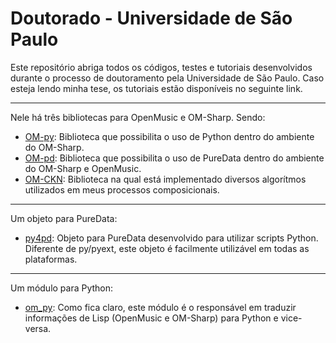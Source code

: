 # Doutorado - Universidade de São Paulo

Este repositório abriga todos os códigos, testes e tutoriais desenvolvidos durante o processo de doutoramento pela Universidade de São Paulo. Caso esteja lendo minha tese, os tutoriais estão disponíveis no seguinte link.

-------------------

Nele há três bibliotecas para OpenMusic e OM-Sharp. Sendo:

* [OM-py](https://github.com/charlesneimog/om-py): Biblioteca que possibilita o uso de Python dentro do ambiente do OM-Sharp.
* [OM-pd](https://github.com/charlesneimog/om-pd): Biblioteca que possibilita o uso de PureData dentro do ambiente do OM-Sharp e OpenMusic.
* [OM-CKN](https://github.com/charlesneimog/OM-CKN): Biblioteca na qual está implementado diversos algorítmos utilizados em meus processos composicionais.

-------------------

Um objeto para PureData:

* [py4pd](https://github.com/charlesneimog/py4pd): Objeto para PureData desenvolvido para utilizar scripts Python. Diferente de py/pyext, este objeto é facilmente utilizável em todas as plataformas. 

-------------------

Um módulo para Python:

* [om_py](https://github.com/charlesneimog/om_py): Como fica claro, este módulo é o responsável em traduzir informações de Lisp (OpenMusic e OM-Sharp) para Python e vice-versa.
